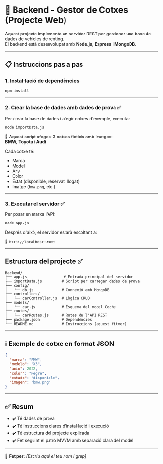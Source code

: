 # 🧩 Backend - Gestor de Cotxes (Projecte Web)

Aquest projecte implementa un servidor REST per gestionar una base de dades de vehicles de renting.  
El backend està desenvolupat amb **Node.js**, **Express** i **MongoDB**.

---

## 📋 Instruccions pas a pas

### 1. Instal·lació de dependències

```bash
npm install
```

---

### 2. Crear la base de dades amb dades de prova ✅

Per crear la base de dades i afegir cotxes d'exemple, executa:

```bash
node importData.js
```

📌 Aquest script afegeix 3 cotxes ficticis amb imatges:  
**BMW**, **Toyota** i **Audi**

Cada cotxe té:
- Marca
- Model
- Any
- Color
- Estat (disponible, reservat, llogat)
- Imatge (`bmw.png`, etc.)

---

### 3. Executar el servidor ✅

Per posar en marxa l'API:

```bash
node app.js
```

Després d'això, el servidor estarà escoltant a:

📎 `http://localhost:3000`

---

## Estructura del projecte ✅

```
Backend/
├── app.js                 # Entrada principal del servidor
├── importData.js         # Script per carregar dades de prova
├── config/
│   └── db.js             # Connexió amb MongoDB
├── controllers/
│   └── carController.js  # Lògica CRUD
├── models/
│   └── car.js            # Esquema del model Coche
├── routes/
│   └── carRoutes.js      # Rutes de l'API REST
├── package.json          # Dependències
└── README.md             # Instruccions (aquest fitxer)
```

---

## ℹ️ Exemple de cotxe en format JSON

```json
{
  "marca": "BMW",
  "modelo": "X3",
  "anio": 2022,
  "color": "Negre",
  "estado": "disponible",
  "imagen": "bmw.png"
}
```

---

## ✅ Resum

- ✔️ Té dades de prova
- ✔️ Té instruccions clares d’instal·lació i execució
- ✔️ Té estructura del projecte explicada
- ✔️ Fet seguint el patró MVVM amb separació clara del model

---

👤 **Fet per:** *[Escriu aquí el teu nom i grup]*
